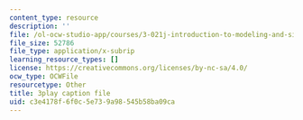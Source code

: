 ```yaml
---
content_type: resource
description: ''
file: /ol-ocw-studio-app/courses/3-021j-introduction-to-modeling-and-simulation-spring-2012/c3e4178f6f0c5e739a98545b58ba09ca_d3ChB1tDMyI.vtt
file_size: 52786
file_type: application/x-subrip
learning_resource_types: []
license: https://creativecommons.org/licenses/by-nc-sa/4.0/
ocw_type: OCWFile
resourcetype: Other
title: 3play caption file
uid: c3e4178f-6f0c-5e73-9a98-545b58ba09ca
---
```

